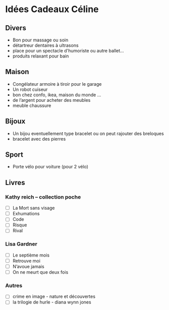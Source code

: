 # Idées Cadeaux Céline

## Divers

- Bon pour massage ou soin
- détartreur dentaires à ultrasons
- place pour un spectacle d'humoriste ou autre ballet...
- produits relaxant pour bain

## Maison

- Congélateur armoire à tiroir pour le garage
- Un robot cuiseur
- bon chez confo, ikea, maison du monde …
- de l’argent pour acheter des meubles
- meuble chaussure

## Bijoux

- Un bijou eventuellement type bracelet ou on peut rajouter des breloques
- bracelet avec des pierres

## Sport

- Porte vélo pour voiture (pour 2 vélo)

## Livres

### Kathy reich – collection poche

- [ ] La Mort sans visage
- [ ] Exhumations
- [ ] Code
- [ ] Risque
- [ ] Rival

### Lisa Gardner

- [ ] Le septième mois
- [ ] Retrouve moi
- [ ] N’avoue jamais
- [ ] On ne meurt que deux fois

### Autres

- [ ] crime en image - nature et découvertes
- [ ] la trilogie de hurle - diana wynn jones

